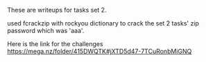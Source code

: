 These are writeups for tasks set 2.

used fcrackzip with rockyou dictionary to crack the set 2 tasks' zip password which was 'aaa'.

Here is the link for the challenges https://mega.nz/folder/415DWQTK#jXTD5d47-7TCuRonbMiGNQ
